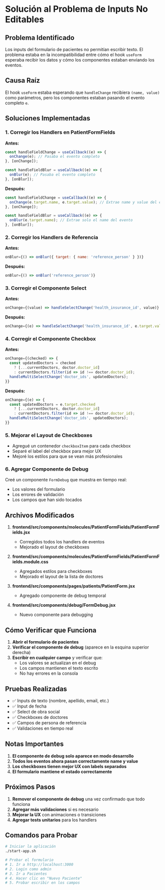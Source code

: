 # Solución al Problema de Inputs No Editables

## Problema Identificado

Los inputs del formulario de pacientes no permitían escribir texto. El problema estaba en la incompatibilidad entre cómo el hook `useForm` esperaba recibir los datos y cómo los componentes estaban enviando los eventos.

## Causa Raíz

El hook `useForm` estaba esperando que `handleChange` recibiera `(name, value)` como parámetros, pero los componentes estaban pasando el evento completo `e`.

## Soluciones Implementadas

### 1. Corregir los Handlers en PatientFormFields

**Antes:**
```javascript
const handleFieldChange = useCallback((e) => {
  onChange(e); // Pasaba el evento completo
}, [onChange]);

const handleFieldBlur = useCallback((e) => {
  onBlur(e); // Pasaba el evento completo
}, [onBlur]);
```

**Después:**
```javascript
const handleFieldChange = useCallback((e) => {
  onChange(e.target.name, e.target.value); // Extrae name y value del evento
}, [onChange]);

const handleFieldBlur = useCallback((e) => {
  onBlur(e.target.name); // Extrae solo el name del evento
}, [onBlur]);
```

### 2. Corregir los Handlers de Referencia

**Antes:**
```javascript
onBlur={() => onBlur({ target: { name: 'reference_person' } })}
```

**Después:**
```javascript
onBlur={() => onBlur('reference_person')}
```

### 3. Corregir el Componente Select

**Antes:**
```javascript
onChange={(value) => handleSelectChange('health_insurance_id', value)}
```

**Después:**
```javascript
onChange={(e) => handleSelectChange('health_insurance_id', e.target.value)}
```

### 4. Corregir el Componente Checkbox

**Antes:**
```javascript
onChange={(checked) => {
  const updatedDoctors = checked
    ? [...currentDoctors, doctor.doctor_id]
    : currentDoctors.filter(id => id !== doctor.doctor_id);
  handleMultiSelectChange('doctor_ids', updatedDoctors);
}}
```

**Después:**
```javascript
onChange={(e) => {
  const updatedDoctors = e.target.checked
    ? [...currentDoctors, doctor.doctor_id]
    : currentDoctors.filter(id => id !== doctor.doctor_id);
  handleMultiSelectChange('doctor_ids', updatedDoctors);
}}
```

### 5. Mejorar el Layout de Checkboxes

- Agregué un contenedor `checkboxItem` para cada checkbox
- Separé el label del checkbox para mejor UX
- Mejoré los estilos para que se vean más profesionales

### 6. Agregar Componente de Debug

Creé un componente `FormDebug` que muestra en tiempo real:
- Los valores del formulario
- Los errores de validación
- Los campos que han sido tocados

## Archivos Modificados

1. **frontend/src/components/molecules/PatientFormFields/PatientFormFields.jsx**
   - Corregidos todos los handlers de eventos
   - Mejorado el layout de checkboxes

2. **frontend/src/components/molecules/PatientFormFields/PatientFormFields.module.css**
   - Agregados estilos para checkboxes
   - Mejorado el layout de la lista de doctores

3. **frontend/src/components/pages/patients/PatientForm.jsx**
   - Agregado componente de debug temporal

4. **frontend/src/components/debug/FormDebug.jsx**
   - Nuevo componente para debugging

## Cómo Verificar que Funciona

1. **Abrir el formulario de pacientes**
2. **Verificar el componente de debug** (aparece en la esquina superior derecha)
3. **Escribir en cualquier campo** y verificar que:
   - Los valores se actualizan en el debug
   - Los campos mantienen el texto escrito
   - No hay errores en la consola

## Pruebas Realizadas

- ✅ Inputs de texto (nombre, apellido, email, etc.)
- ✅ Input de fecha
- ✅ Select de obra social
- ✅ Checkboxes de doctores
- ✅ Campos de persona de referencia
- ✅ Validaciones en tiempo real

## Notas Importantes

1. **El componente de debug solo aparece en modo desarrollo**
2. **Todos los eventos ahora pasan correctamente name y value**
3. **Los checkboxes tienen mejor UX con labels separados**
4. **El formulario mantiene el estado correctamente**

## Próximos Pasos

1. **Remover el componente de debug** una vez confirmado que todo funciona
2. **Agregar más validaciones** si es necesario
3. **Mejorar la UX** con animaciones o transiciones
4. **Agregar tests unitarios** para los handlers

## Comandos para Probar

```bash
# Iniciar la aplicación
./start-app.sh

# Probar el formulario
# 1. Ir a http://localhost:3000
# 2. Login como admin
# 3. Ir a Pacientes
# 4. Hacer clic en "Nuevo Paciente"
# 5. Probar escribir en los campos
``` 